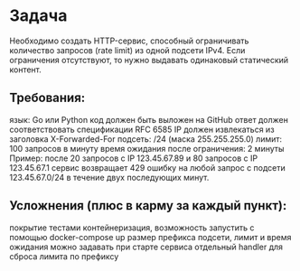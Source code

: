 # Задача
Необходимо создать HTTP-сервис, способный ограничивать количество запросов (rate limit) из одной подсети IPv4. Если ограничения отсутствуют, то нужно выдавать одинаковый статический контент.

## Требования:
язык: Go или Python
код должен быть выложен на GitHub
ответ должен соответствовать спецификации RFC 6585
IP должен извлекаться из заголовка X-Forwarded-For
подсеть: /24 (маска 255.255.255.0)
лимит: 100 запросов в минуту
время ожидания после ограничения: 2 минуты
Пример: после 20 запросов с IP 123.45.67.89 и 80 запросов с IP 123.45.67.1 сервис возвращает 429 ошибку на любой запрос с подсети 123.45.67.0/24 в течение двух последующих минут.

## Усложнения (плюс в карму за каждый пункт):
покрытие тестами
контейнеризация, возможность запустить с помощью docker-compose up
размер префикса подсети, лимит и время ожидания можно задавать при старте сервиса
отдельный handler для сброса лимита по префиксу